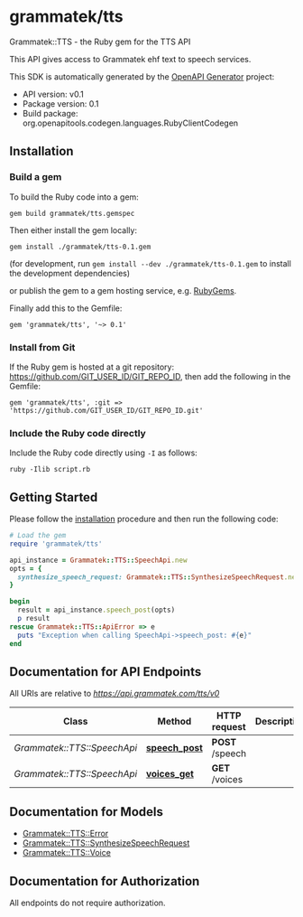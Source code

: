 # grammatek/tts

Grammatek::TTS - the Ruby gem for the TTS API

This API gives access to Grammatek ehf text to speech services.

This SDK is automatically generated by the [OpenAPI Generator](https://openapi-generator.tech) project:

- API version: v0.1
- Package version: 0.1
- Build package: org.openapitools.codegen.languages.RubyClientCodegen

## Installation

### Build a gem

To build the Ruby code into a gem:

```shell
gem build grammatek/tts.gemspec
```

Then either install the gem locally:

```shell
gem install ./grammatek/tts-0.1.gem
```

(for development, run `gem install --dev ./grammatek/tts-0.1.gem` to install the development dependencies)

or publish the gem to a gem hosting service, e.g. [RubyGems](https://rubygems.org/).

Finally add this to the Gemfile:

    gem 'grammatek/tts', '~> 0.1'

### Install from Git

If the Ruby gem is hosted at a git repository: https://github.com/GIT_USER_ID/GIT_REPO_ID, then add the following in the Gemfile:

    gem 'grammatek/tts', :git => 'https://github.com/GIT_USER_ID/GIT_REPO_ID.git'

### Include the Ruby code directly

Include the Ruby code directly using `-I` as follows:

```shell
ruby -Ilib script.rb
```

## Getting Started

Please follow the [installation](#installation) procedure and then run the following code:

```ruby
# Load the gem
require 'grammatek/tts'

api_instance = Grammatek::TTS::SpeechApi.new
opts = {
  synthesize_speech_request: Grammatek::TTS::SynthesizeSpeechRequest.new({output_format: 'json', text: 'Halló! Ég er gervimaður.', voice_id: 'Alfur'}) # SynthesizeSpeechRequest | 
}

begin
  result = api_instance.speech_post(opts)
  p result
rescue Grammatek::TTS::ApiError => e
  puts "Exception when calling SpeechApi->speech_post: #{e}"
end

```

## Documentation for API Endpoints

All URIs are relative to *https://api.grammatek.com/tts/v0*

Class | Method | HTTP request | Description
------------ | ------------- | ------------- | -------------
*Grammatek::TTS::SpeechApi* | [**speech_post**](docs/SpeechApi.md#speech_post) | **POST** /speech | 
*Grammatek::TTS::SpeechApi* | [**voices_get**](docs/SpeechApi.md#voices_get) | **GET** /voices | 


## Documentation for Models

 - [Grammatek::TTS::Error](docs/Error.md)
 - [Grammatek::TTS::SynthesizeSpeechRequest](docs/SynthesizeSpeechRequest.md)
 - [Grammatek::TTS::Voice](docs/Voice.md)


## Documentation for Authorization

 All endpoints do not require authorization.

